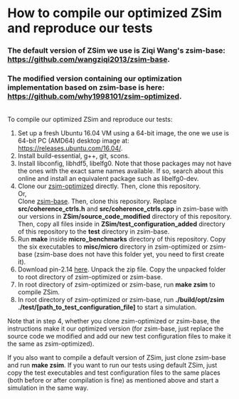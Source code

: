 # How to compile our optimized ZSim and reproduce our tests

### The default version of ZSim we use is Ziqi Wang's zsim-base: https://github.com/wangziqi2013/zsim-base.
### The modified version containing our optimization implementation based on zsim-base is here: https://github.com/why1998101/zsim-optimized.
 \
To compile our optimized ZSim and reproduce our tests: 
1. Set up a fresh Ubuntu 16.04 VM using a 64-bit image, the one we use is 64-bit PC (AMD64) desktop image at: https://releases.ubuntu.com/16.04/.
2. Install build-essential, g++, git, scons.
3. Install libconfig, libhdf5, libelfg0. Note that those packages may not have the ones with the exact same names available. If so, search about this online and install an equivalent package such as libelfg0-dev.
4. Clone our [zsim-optimized](https://github.com/why1998101/zsim-optimized) directly. Then, clone this repository. \
Or, \
Clone [zsim-base](https://github.com/wangziqi2013/zsim-base). Then, clone this repository. Replace __src/coherence_ctrls.h__ and __src/coherence_ctrls.cpp__ in zsim-base with our versions in __ZSim/source_code_modified__ directory of this repository. 
Then, copy all files inside in __ZSim/test_configuration_added__ directory of this repository to the __test__ directory in zsim-base.
5. Run __make__ inside __micro_benchmarks__ directory of this repository. Copy the six executables to __misc/micro__ directory in zsim-optimized or zsim-base (zsim-base does not have this folder yet, you need to first create it).
6. Download pin-2.14 [here](https://github.com/wangziqi2013/wangziqi2013.github.io/blob/master/static/pin-2.14.tar.gz?raw=true%5D). Unpack the zip file. 
Copy the unpacked folder to root directory of zsim-optimized or zsim-base.
7. In root directory of zsim-optimized or zsim-base, run __make zsim__ to compile ZSim.
8. In root directory of zsim-optimized or zsim-base, run __./build/opt/zsim ./test/[path_to_test_configuration_file]__ to start a simulation.

Note that in step 4, whether you clone zsim-optimized or zsim-base, the instructions make it our optimized version (for zsim-base, just replace the source code we modified and add our new test configuration files to make it the same as zsim-optimized).

If you also want to compile a default version of ZSim, just clone zsim-base and run __make zsim__. If you want to run our tests using default ZSim, just copy the test executables and test configuration files to the same places (both before or after compilation is fine)
as mentioned above and start a simulation in the same way.
